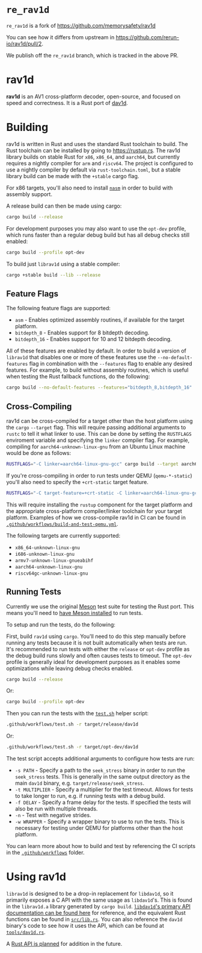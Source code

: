 # `re_rav1d`
`re_rav1d` is a fork of https://github.com/memorysafety/rav1d

You can see how it differs from upstream in <https://github.com/rerun-io/rav1d/pull/2>.

We publish off the `re_rav1d` branch, which is tracked in the above PR.


# rav1d

**rav1d** is an AV1 cross-platform decoder, open-source, and focused on speed
and correctness. It is a Rust port of
[dav1d](https://code.videolan.org/videolan/dav1d).

# Building

rav1d is written in Rust and uses the standard Rust toolchain to build. The Rust
toolchain can be installed by going to https://rustup.rs. The rav1d library
builds on stable Rust for `x86`, `x86_64`, and `aarch64`, but currently
requires a nightly compiler for `arm` and `riscv64`. The project is configured
to use a nightly compiler by default via `rust-toolchain.toml`, but a stable
library build can be made with the `+stable` cargo flag.

For x86 targets, you'll also need to install [`nasm`](https://nasm.us/) in order
to build with assembly support.

A release build can then be made using cargo:

```sh
cargo build --release
```

For development purposes you may also want to use the `opt-dev` profile, which
runs faster than a regular debug build but has all debug checks still enabled:

```sh
cargo build --profile opt-dev
```

To build just `librav1d` using a stable compiler:

```sh
cargo +stable build --lib --release
```

## Feature Flags

The following feature flags are supported:

* `asm` - Enables optimized assembly routines, if available for the target
  platform.
* `bitdepth_8` - Enables support for 8 bitdepth decoding.
* `bitdepth_16` - Enables support for 10 and 12 bitdepth decoding.

All of these features are enabled by default. In order to build a version of
`librav1d` that disables one or more of these features use the
`--no-default-features` flag in combination with the `--features` flag to enable
any desired features. For example, to build without assembly routines, which is
useful when testing the Rust fallback functions, do the following:

```sh
cargo build --no-default-features --features="bitdepth_8,bitdepth_16"
```

## Cross-Compiling

rav1d can be cross-compiled for a target other than the host platform using the
`cargo` `--target` flag. This will require passing additional arguments to
`rustc` to tell it what linker to use. This can be done by setting the
`RUSTFLAGS` enviroment variable and specifying the `linker` compiler flag. For
example, compiling for `aarch64-unknown-linux-gnu` from an Ubuntu Linux machine
would be done as follows:

```sh
RUSTFLAGS="-C linker=aarch64-linux-gnu-gcc" cargo build --target aarch64-unknown-linux-gnu
```

If you're cross-compiling in order to run tests under QEMU (`qemu-*-static`)
you'll also need to specify the `+crt-static` target feature.

```sh
RUSTFLAGS="-C target-feature=+crt-static -C linker=aarch64-linux-gnu-gcc" cargo build --target aarch64-unknown-linux-gnu
```

This will require installing the `rustup` component for the target platform and
the appropriate cross-platform compiler/linker toolchain for your target
platform. Examples of how we cross-compile rav1d in CI can be found in
[`.github/workflows/build-and-test-qemu.yml`](.github/workflows/build-and-test-qemu.yml).

The following targets are currently supported:

* `x86_64-unknown-linux-gnu`
* `i686-unknown-linux-gnu`
* `armv7-unknown-linux-gnueabihf`
* `aarch64-unknown-linux-gnu`
* `riscv64gc-unknown-linux-gnu`

## Running Tests

Currently we use the original [Meson](https://mesonbuild.com/) test suite for
testing the Rust port. This means you'll need to [have Meson
installed](https://mesonbuild.com/Getting-meson.html) to run tests.

To setup and run the tests, do the following:

First, build `rav1d` using `cargo`. You'll need to do this step manually before
running any tests because it is not built automatically when tests are run. It's
recommended to run tests with either the `release` or `opt-dev` profile as the
debug build runs slowly and often causes tests to timeout. The `opt-dev` profile
is generally ideal for development purposes as it enables some optimizations
while leaving debug checks enabled.

```sh
cargo build --release
```

Or:

```sh
cargo build --profile opt-dev
```

Then you can run the tests with the [`test.sh`](.github/workflows/test.sh)
helper script:

```sh
.github/workflows/test.sh -r target/release/dav1d
```

Or:

```sh
.github/workflows/test.sh -r target/opt-dev/dav1d
```

The test script accepts additional arguments to configure how tests are run:

* `-s PATH` - Specify a path to the `seek_stress` binary in order to run the
  `seek_stress` tests. This is generally in the same output directory as the
  main `dav1d` binary, e.g. `target/release/seek_stress`.
* `-t MULTIPLIER` - Specify a multiplier for the test timeout. Allows for tests
  to take longer to run, e.g. if running tests with a debug build.
* `-f DELAY` - Specify a frame delay for the tests. If specified the tests will
  also be run with multiple threads.
* `-n` - Test with negative strides.
* `-w WRAPPER` - Specify a wrapper binary to use to run the tests. This is
  necessary for testing under QEMU for platforms other than the host platform.

You can learn more about how to build and test by referencing the CI scripts in
the [`.github/workflows`](.github/workflows) folder.

# Using rav1d

`librav1d` is designed to be a drop-in replacement for `libdav1d`, so it
primarily exposes a C API with the same usage as `libdav1d`'s. This is found in
the `librav1d.a` library generated by `cargo build`. [`libdav1d`'s primary API
documentation can be found
here](https://videolan.videolan.me/dav1d/dav1d_8h.html) for reference, and the
equivalent Rust functions can be found in [`src/lib.rs`](src/lib.rs). You can
also reference the `dav1d` binary's code to see how it uses the API, which can
be found at [`tools/dav1d.rs`](tools/dav1d.rs).

A [Rust API is planned](https://github.com/memorysafety/rav1d/issues/1252) for
addition in the future.
